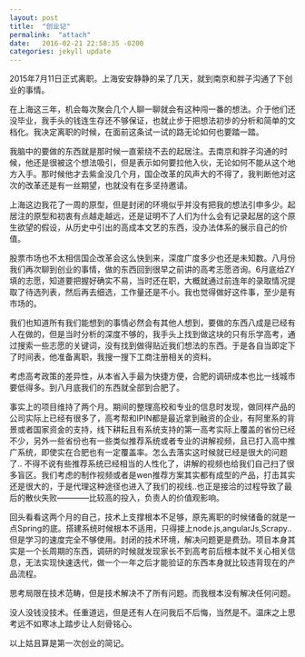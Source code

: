 ```yaml
---
layout: post
title:  "创业记"
permalink:  "attach"
date:   2016-02-21 22:58:35 -0200
categories: jekyll update
---
```


2015年7月11日正式离职。上海安安静静的呆了几天，就到南京和胖子沟通了下创业的事情。

在上海这三年，机会每次聚会几个人聊一聊就会有这种闯一番的想法。介于他们还没毕业，我手头的钱连生存还不够保证，也就止步于把想法初步的分析和简单的文档化。我决定离职的时候，在面前这条试一试的路无论如何也要踏一踏。

我脑中的要做的东西就是那时候一直萦绕不去的起居注。去南京和胖子沟通的时候，他还是很被这个想法吸引，但是表示如何要拉他入伙，无论如何不能从这个地方入手。那时候他才去紫金没几个月，国企改革的风声大的不得了，我判断他对这次的改革还是有一丝期望，也就没有在多坚持邀请。

上海这边我花了一周的原型，但是封闭的环境似乎并没有把我的想法引申多少。起居注的原型和初衷有点越走越远，还是证明不了人们为什么会有记录起居的这个原生欲望的假设，从历史中引出的高成本文艺的东西，没办法体系的展示自己的价值。

股票市场也不太相信国企改革会这么快到来，深度广度多少也还是未知数。八月份我们再次聊到创业的事情，做的东西回到很早之前讲的高考志愿咨询。6月底给ZY填的志愿，知道要把握好确实不易，当时还在职，大概就通过前连年的录取情况提取了待选列表，然后再去细选，工作量还是不小。我也觉得做好这件事，至少是有市场的。

我们也知道所有我们能想到的事情必然会有其他人想到，要做的东西八成是已经有人在做的，但是当时分析的深度不够的，我手头上找到做这块的只有乐学高考，通过搜索一些志愿的关键词，没有找到做得贴近我们想法的东西。于是各自当即定下了时间表，他准备离职，我搜一搜下工商注册相关的资料。

考虑高考政策的差异性，从本省入手最为快捷方便，合肥的调研成本也比一线城市要低得多。到八月底我们的东西就全部到合肥了。

事实上的项目维持了两个月。期间的整理高校和专业的信息时发现，做同样产品的公司实际上已经有很多了，高考帮和IPIN都是最近拿到融资的企业，有阿里系的背景或者国家资金的支持，线下耕耘且有系统支持的第一高考实际上覆盖的省份已经不少，另外一些省份也有一些类似推荐系统或者专业的讲解视频，且已打入高中推广系统，即使实在合肥也有一定覆盖率。怎么去落实这时候就已经是很大的问题了.. 不得不说有些推荐系统已经相当的人性化了，讲解的视频也给我们自己扫了很多盲区。我们考虑的制作视频或者是wen推荐方案其实都有成型的产品，打击其实还是很大的，于是代理这种途径也进入了我们的视线..也正是接洽的过程导致了最后的散伙失败————比较高的投入，负责人的价值观影响。

回头看看这两个月的自己，技术上支撑根本不足够，原先离职的时候储备的就是一点Spring的底。搭建系统时候根本不适用，只得接上node.js,angularJs,Scrapy..但是学习的速度完全不够使用。封闭的技术环境，解决问题更是费劲。项目本身其实是一个长周期的东西，调研的时候就发现家长不到高考前后根本就不关心相关信息，无法实现快速迭代，做一个一年之后才能验证的东西本身就比较违背现在的产品流程。

思考局限在技术范畴，但是技术解决不了所有问题。而我根本没有解决任何问题。

没人没钱没技术。任重道远，但是还有人在问我后不后悔，当然是不。温床之上思考远不如寒冰上踏步让人刻骨铭心。

以上姑且算是第一次创业的简记。

